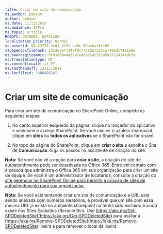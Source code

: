 ```yaml
---
title: Criar um site de comunicação
ms.author: pebaum
author: pebaum
ms.date: 11/13/2018
ms.audience: ITPro
ms.topic: article
ROBOTS: NOINDEX, NOFOLLOW
localization_priority: Normal
ms.assetid: 03a23778-ded1-4131-ba9c-59ecba15ff05
ms.openlocfilehash: cb5207ef7348f0c7728d2752d1a7196dc712b566
ms.sourcegitcommit: 0f0186044a3597e42ad14c32ca58e7224344dcfa
ms.translationtype: MT
ms.contentlocale: pt-PT
ms.lasthandoff: 12/15/2019
ms.locfileid: "40049924"
---
```

# <a name="create-a-communication-site"></a>Criar um site de comunicação

Para criar um site de comunicação no SharePoint Online, complete as seguintes etapas: 
  
1. No canto superior esquerdo da página, clique no lançador do aplicativo e selecione o azulejo SharePoint. Se você não vir o azulejo sharepoint, clique em **sites** ou **todos os aplicativos** se o SharePoint não for visível. 
    
2. No topo da página do SharePoint, clique em **criar o site** e escolha o Site de **Comunicação.** Siga os passos no assistente de criação do site. 
    
 **Nota:** Se você não vê a opção para **criar o site,** a criação do site de autoatendimento pode ser desativada no Office 365. Entre em contato com a pessoa que administra o Office 365 em sua organização para criar um site de equipe. Se você é um administrador de locatários, consulte a criação do [site gerenciar no SharePoint Online para permitir a criação de sites de autoatendimento para sua organização.](https://go.microsoft.com/fwlink/?linkid=2018780)
  
 **Nota:** Se você está tentando criar um site de comunicação e a URL está sendo anexada com números aleatórios, é provável que um site com essa mesma URL já exista no ambiente sharepoint ou tenha sido excluído e ainda existe nos Sites Excluídos (Recycle Bin). Use [https://aka.ms/Get-SPODeletedSite](https://aka.ms/Get-SPODeletedSite) para avaliar a [https://aka.ms/Remove-SPODeletedSite](https://aka.ms/Remove-SPODeletedSite) lixeira e para remover o local da lixeira. 
  

